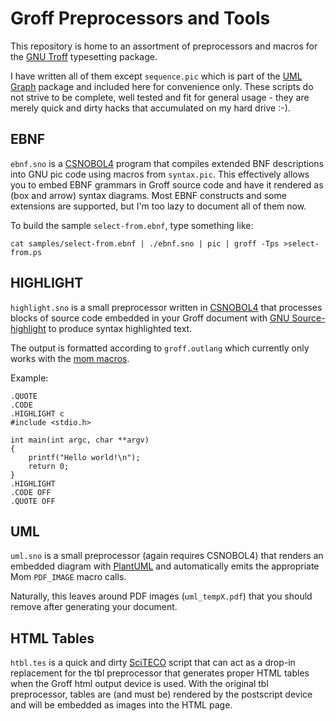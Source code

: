 # Groff Preprocessors and Tools

This repository is home to an assortment of preprocessors and
macros for the [GNU Troff](http://www.gnu.org/software/groff/) typesetting
package.

I have written all of them except `sequence.pic` which is part of the
[UML Graph](http://www.umlgraph.org/) package and included here for convenience
only.
These scripts do not strive to be complete, well tested and fit for general usage - they
are merely quick and dirty hacks that accumulated on my hard drive :-).

## EBNF

`ebnf.sno` is a [CSNOBOL4](http://www.snobol4.org/csnobol4/) program that compiles
extended BNF descriptions into GNU pic code using macros from `syntax.pic`.
This effectively allows you to embed EBNF grammars in Groff source code and
have it rendered as (box and arrow) syntax diagrams.
Most EBNF constructs and some extensions are supported, but I'm too lazy to document
all of them now.

To build the sample `select-from.ebnf`, type something like:

    cat samples/select-from.ebnf | ./ebnf.sno | pic | groff -Tps >select-from.ps

## HIGHLIGHT

`highlight.sno` is a small preprocessor written in [CSNOBOL4](http://www.snobol4.org/csnobol4/)
that processes blocks of source code embedded in your Groff document with
[GNU Source-highlight](http://www.gnu.org/software/src-highlite/) to produce
syntax highlighted text.

The output is formatted according to `groff.outlang` which currently only works with
the [mom macros](http://www.schaffter.ca/mom/).

Example:

```
.QUOTE
.CODE
.HIGHLIGHT c
#include <stdio.h>

int main(int argc, char **argv)
{
	printf("Hello world!\n");
	return 0;
}
.HIGHLIGHT
.CODE OFF
.QUOTE OFF
```

## UML

`uml.sno` is a small preprocessor (again requires CSNOBOL4) that
renders an embedded diagram with [PlantUML](http://plantuml.sourceforge.net/)
and automatically emits the appropriate Mom `PDF_IMAGE` macro calls.

Naturally, this leaves around PDF images (`uml_tempX.pdf`) that you should remove
after generating your document.

## HTML Tables

`htbl.tes` is a quick and dirty [SciTECO](http://rhaberkorn.github.com/sciteco/) script
that can act as a drop-in replacement for the tbl preprocessor that generates
proper HTML tables when the Groff html output device is used.
With the original tbl preprocessor, tables are (and must be) rendered by the postscript
device and will be embedded as images into the HTML page.

